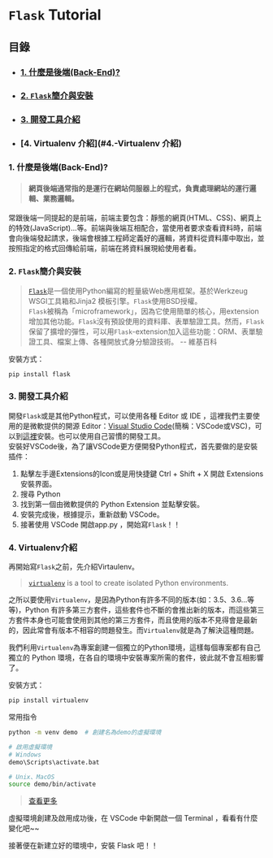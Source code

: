 # ```Flask``` Tutorial

## 目錄
- ### [1. 什麼是後端(Back-End)?](#1.-什麼是後端(Back-End?) )
- ### [2. ```Flask```簡介與安裝](#2.-```Flask```簡介與安裝)
- ### [3. 開發工具介紹](#3.-開發工具介紹)
- ### [4. Virtualenv 介紹](#4.-Virtualenv 介紹)


### 1. 什麼是後端(Back-End)?
> #### 網頁後端通常指的是運行在網站伺服器上的程式，負責處理網站的運行邏輯、業務邏輯。

常跟後端一同提起的是前端，前端主要包含：靜態的網頁(HTML、CSS)、網頁上的特效(JavaScript)...等。前端與後端互相配合，當使用者要求查看資料時，前端會向後端發起請求，後端會根據工程師定義好的邏輯，將資料從資料庫中取出，並按照指定的格式回傳給前端，前端在將資料展現給使用者看。

### 2. ```Flask```簡介與安裝
> [```Flask```](https://flask.palletsprojects.com/en/master/)是一個使用Python編寫的輕量級Web應用框架。基於Werkzeug WSGI工具箱和Jinja2 模板引擎。```Flask```使用BSD授權。  
> ```Flask```被稱為「microframework」，因為它使用簡單的核心，用extension增加其他功能。```Flask```沒有預設使用的資料庫、表單驗證工具。然而，```Flask```保留了擴增的彈性，可以用```Flask```-extension加入這些功能：ORM、表單驗證工具、檔案上傳、各種開放式身分驗證技術。  -- 維基百科

安裝方式：
```bash
pip install flask
```

### 3. 開發工具介紹
開發```Flask```或是其他Python程式，可以使用各種 Editor 或 IDE ，這裡我們主要使用的是微軟提供的開源 Editor：[Visual Studio Code](https://code.visualstudio.com/)(簡稱：VSCode或VSC)，可以到[這裡](https://code.visualstudio.com/)安裝。也可以使用自己習慣的開發工具。  
安裝好VSCode後，為了讓VSCode更方便開發Python程式，首先要做的是安裝插件：

 1. 點擊左手邊Extensions的Icon或是用快捷鍵 Ctrl + Shift + X 開啟 Extensions 安裝界面。
 2. 搜尋 Python
 3. 找到第一個由微軟提供的 Python Extension 並點擊安裝。
 4. 安裝完成後，根據提示，重新啟動 VSCode。
 5. 接著使用 VSCode 開啟app.py ，開始寫```Flask```！！

### 4. Virtualenv介紹
再開始寫```Flask```之前，先介紹Virtaulenv。
> [```virtualenv```](https://virtualenv.pypa.io/en/latest/) is a tool to create isolated Python environments.

之所以要使用```Virtualenv```，是因為Python有許多不同的版本(如：3.5、3.6...等等)，Python 有許多第三方套件，這些套件也不斷的會推出新的版本，而這些第三方套件本身也可能會使用到其他的第三方套件，而且使用的版本不見得會是最新的，因此常會有版本不相容的問題發生。而```Virtualenv```就是為了解決這種問題。

我們利用```Virtualenv```為專案創建一個獨立的Python環境，這樣每個專案都有自己獨立的 Python 環境，在各自的環境中安裝專案所需的套件，彼此就不會互相影響了。

安裝方式：
```bash
pip install virtualenv
```

常用指令
```bash
python -m venv demo  # 創建名為demo的虛擬環境

# 啟用虛擬環境
# Windows
demo\Scripts\activate.bat

# Unix、MacOS
source demo/bin/activate
```
> [查看更多](https://docs.python.org/zh-tw/3/tutorial/venv.html)

虛擬環境創建及啟用成功後，在 VSCode 中新開啟一個 Terminal ，看看有什麼變化吧~~

接著便在新建立好的環境中，安裝 Flask 吧！！